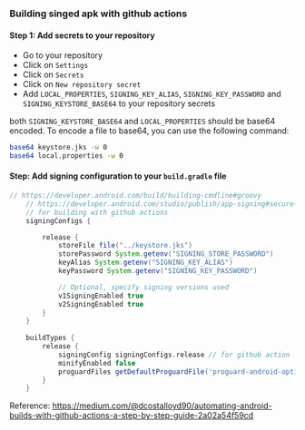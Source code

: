 ### Building singed apk with github actions

#### Step 1: Add secrets to your repository

- Go to your repository
- Click on `Settings`
- Click on `Secrets`
- Click on `New repository secret`
- Add `LOCAL_PROPERTIES`, `SIGNING_KEY_ALIAS`, `SIGNING_KEY_PASSWORD` and `SIGNING_KEYSTORE_BASE64` to your repository secrets

both `SIGNING_KEYSTORE_BASE64` and `LOCAL_PROPERTIES` should be base64 encoded. To encode a file to base64, you can use the following command:
```bash
base64 keystore.jks -w 0
base64 local.properties -w 0
```

#### Step: Add signing configuration to your `build.gradle` file
```gradle
// https://developer.android.com/build/building-cmdline#groovy
    // https://developer.android.com/studio/publish/app-signing#secure-shared-keystore
    // for building with github actions
    signingConfigs {

        release {
            storeFile file("../keystore.jks")
            storePassword System.getenv("SIGNING_STORE_PASSWORD")
            keyAlias System.getenv("SIGNING_KEY_ALIAS")
            keyPassword System.getenv("SIGNING_KEY_PASSWORD")

            // Optional, specify signing versions used
            v1SigningEnabled true
            v2SigningEnabled true
        }
    }
    
    buildTypes {
        release {
            signingConfig signingConfigs.release // for github action
            minifyEnabled false
            proguardFiles getDefaultProguardFile('proguard-android-optimize.txt'), 'proguard-rules.pro'
        }
    }
```

Reference: https://medium.com/@dcostalloyd90/automating-android-builds-with-github-actions-a-step-by-step-guide-2a02a54f59cd